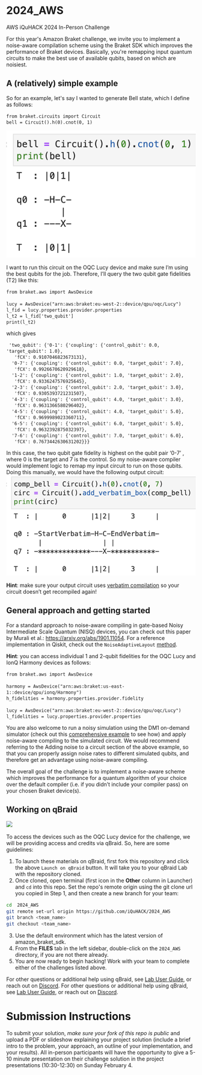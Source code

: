 # 2024_AWS
AWS iQuHACK 2024 In-Person Challenge

For this year's Amazon Braket challenge, we invite you to implement a noise-aware compilation scheme using the Braket SDK which improves the performance of Braket devices. Basically, you're remapping input quantum circuits to make the best use of available qubits, based on which are noisiest. 

## A (relatively) simple example

So for an example, let's say I wanted to generate Bell state, which I define as follows: 
```
from braket.circuits import Circuit
bell = Circuit().h(0).cnot(0, 1)
``` 
![Local Image](standard-Bell.png)

I want to run this circuit on the OQC Lucy device and make sure I’m using the best qubits for the job. Therefore, I’ll query the two qubit gate fidelities (T2) like this: 
```
from braket.aws import AwsDevice

lucy = AwsDevice("arn:aws:braket:eu-west-2::device/qpu/oqc/Lucy")
l_fid = lucy.properties.provider.properties
l_t2 = l_fid['two_qubit']
print(l_t2)
```
which gives
```
 'two_qubit': {'0-1': {'coupling': {'control_qubit': 0.0, 'target_qubit': 1.0},
   'fCX': 0.9107046823673131},
  '0-7': {'coupling': {'control_qubit': 0.0, 'target_qubit': 7.0},
   'fCX': 0.9926670620929618},
  '1-2': {'coupling': {'control_qubit': 1.0, 'target_qubit': 2.0},
   'fCX': 0.9336247576925645},
  '2-3': {'coupling': {'control_qubit': 2.0, 'target_qubit': 3.0},
   'fCX': 0.9305393721231507},
  '4-3': {'coupling': {'control_qubit': 4.0, 'target_qubit': 3.0},
   'fCX': 0.9631366580296402},
  '4-5': {'coupling': {'control_qubit': 4.0, 'target_qubit': 5.0},
   'fCX': 0.9699989023360711},
  '6-5': {'coupling': {'control_qubit': 6.0, 'target_qubit': 5.0},
   'fCX': 0.9632392875032397},
  '7-6': {'coupling': {'control_qubit': 7.0, 'target_qubit': 6.0},
   'fCX': 0.7673442630631202}}}
```
In this case, the two qubit gate fidelity is highest on the qubit pair ‘0-7’ , where 0 is the target and 7 is the control. So my noise-aware compiler would implement logic to remap my input circuit to run on those qubits. Doing this manually, we would have the following output circuit: <br>
![Local Image](verbatim-remapped-bell.png)

**Hint**: make sure your output circuit uses [verbatim compilation](https://github.com/amazon-braket/amazon-braket-examples/blob/main/examples/braket_features/Verbatim_Compilation.ipynb) so your circuit doesn’t get recompiled again!

## General approach and getting started

For a standard approach to noise-aware compiling in gate-based Noisy Intermediate Scale Quantum (NISQ) devices, you can check out this paper by Murali et al.: https://arxiv.org/abs/1901.11054. For a reference implementation in Qiskit, check out the `NoiseAdaptiveLayout` [method](https://docs.quantum.ibm.com/api/qiskit/qiskit.transpiler.passes.NoiseAdaptiveLayout).

**Hint**: you can access individual 1 and 2-qubit fidelities for the OQC Lucy and IonQ Harmony devices as follows:
```
from braket.aws import AwsDevice

harmony = AwsDevice("arn:aws:braket:us-east-1::device/qpu/ionq/Harmony")
h_fidelities = harmony.properties.provider.fidelity

lucy = AwsDevice("arn:aws:braket:eu-west-2::device/qpu/oqc/Lucy")
l_fidelities = lucy.properties.provider.properties
```
You are also welcome to run a noisy simulation using the DM1 on-demand simulator (check out this [comprehensive example](https://github.com/amazon-braket/amazon-braket-examples/blob/main/examples/braket_features/Simulating_Noise_On_Amazon_Braket.ipynb) to see how) and apply noise-aware compiling to the simulated circuit. We would recommend referring to the Adding noise to a circuit section of the above example, so that you can properly assign noise rates to different simulated qubits, and therefore get an advantage using noise-aware compiling.

The overall goal of the challenge is to implement a noise-aware scheme which improves the performance for a quantum algorithm of your choice over the default compiler (i.e. if you didn’t include your compiler pass) on your chosen Braket device(s). 


## Working on qBraid
[<img src="https://qbraid-static.s3.amazonaws.com/logos/Launch_on_qBraid_white.png" width="150">](https://account.qbraid.com?gitHubUrl=https://github.com/iQuHACK/2024_AWS.git)

To access the devices such as the OQC Lucy device for the challenge, we will be providing access and credits via qBraid. So, here are some guidelines:
1. To launch these materials on qBraid, first fork this repository and click the above `Launch on qBraid` button. It will take you to your qBraid Lab with the repository cloned.
2. Once cloned, open terminal (first icon in the **Other** column in Launcher) and `cd` into this repo. Set the repo's remote origin using the git clone url you copied in Step 1, and then create a new branch for your team:
```bash
cd  2024_AWS
git remote set-url origin https://github.com/iQuHACK/2024_AWS
git branch <team_name>
git checkout <team_name>
```
3. Use the default environment which has the latest version of amazon_braket_sdk. 
4. From the **FILES** tab in the left sidebar, double-click on the `2024_AWS` directory, if you are not there already.
6. You are now ready to begin hacking! Work with your team to complete either of the challenges listed above.

For other questions or additional help using qBraid, see [Lab User Guide](https://qbraid-qbraid.readthedocs-hosted.com/en/latest/lab/overview.html), or reach out on [Discord](https://discord.gg/gwBebaBZZX).
For other questions or additional help using qBraid, see [Lab User Guide](https://docs.qbraid.com/en/latest/), or reach out on [Discord](https://discord.gg/gwBebaBZZX).

# Submission Instructions
To submit your solution, *make sure your fork of this repo is public* and upload a PDF or slideshow explaining your project solution (include a brief intro to the problem, your approach, an outline of your implementation, and your results). All in-person participants will have the opportunity to give a 5-10 minute presentation on their challenge solution in the project presentations (10:30-12:30) on Sunday February 4. 
